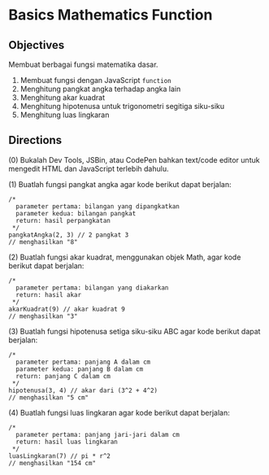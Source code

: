 # Basics Mathematics Function

## Objectives

Membuat berbagai fungsi matematika dasar.

1. Membuat fungsi dengan JavaScript `function`
2. Menghitung pangkat angka terhadap angka lain
3. Menghitung akar kuadrat
4. Menghitung hipotenusa untuk trigonometri segitiga siku-siku
5. Menghitung luas lingkaran

## Directions

(0) Bukalah Dev Tools, JSBin, atau CodePen bahkan text/code editor untuk mengedit HTML dan JavaScript terlebih dahulu.

(1) Buatlah fungsi pangkat angka agar kode berikut dapat berjalan:

```
/*
  parameter pertama: bilangan yang dipangkatkan
  parameter kedua: bilangan pangkat
  return: hasil perpangkatan
 */
pangkatAngka(2, 3) // 2 pangkat 3
// menghasilkan "8"
```

(2) Buatlah fungsi akar kuadrat, menggunakan objek Math, agar kode berikut dapat berjalan:

```
/*
  parameter pertama: bilangan yang diakarkan
  return: hasil akar
 */
akarKuadrat(9) // akar kuadrat 9
// menghasilkan "3"
```

(3) Buatlah fungsi hipotenusa setiga siku-siku ABC agar kode berikut dapat berjalan:

```
/*
  parameter pertama: panjang A dalam cm
  parameter kedua: panjang B dalam cm
  return: panjang C dalam cm
 */
hipotenusa(3, 4) // akar dari (3^2 + 4^2)
// menghasilkan "5 cm"
```

(4) Buatlah fungsi luas lingkaran agar kode berikut dapat berjalan:

```
/*
  parameter pertama: panjang jari-jari dalam cm
  return: hasil luas lingkaran
 */
luasLingkaran(7) // pi * r^2
// menghasilkan "154 cm"
```
